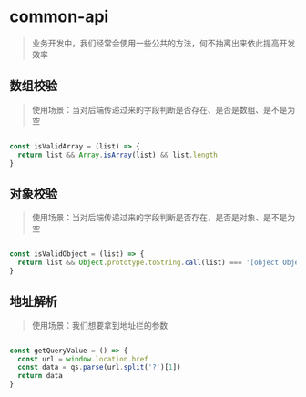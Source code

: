 # common-api

> 业务开发中，我们经常会使用一些公共的方法，何不抽离出来依此提高开发效率


## 数组校验

> 使用场景：当对后端传递过来的字段判断是否存在、是否是数组、是不是为空

```javascript

const isValidArray = (list) => {
  return list && Array.isArray(list) && list.length
}

```

## 对象校验

> 使用场景：当对后端传递过来的字段判断是否存在、是否是对象、是不是为空

```javascript

const isValidObject = (list) => {
  return list && Object.prototype.toString.call(list) === '[object Object]' && Object.keys(list).length
}

```

## 地址解析

> 使用场景：我们想要拿到地址栏的参数

```javascript

const getQueryValue = () => {
  const url = window.location.href
  const data = qs.parse(url.split('?')[1])
  return data
}

```